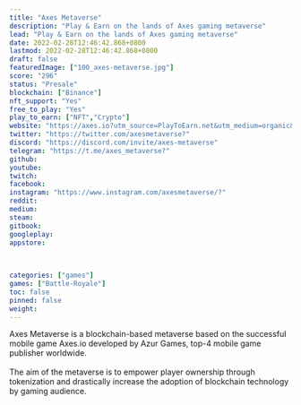 ```yaml
---
title: "Axes Metaverse"
description: "Play & Earn on the lands of Axes gaming metaverse"
lead: "Play & Earn on the lands of Axes gaming metaverse"
date: 2022-02-28T12:46:42.868+0800
lastmod: 2022-02-28T12:46:42.868+0800
draft: false
featuredImage: ["100_axes-metaverse.jpg"]
score: "296"
status: "Presale"
blockchain: ["Binance"]
nft_support: "Yes"
free_to_play: "Yes"
play_to_earn: ["NFT","Crypto"]
website: "https://axes.io?utm_source=PlayToEarn.net&utm_medium=organic&utm_campaign=gamepage"
twitter: "https://twitter.com/axesmetaverse?"
discord: "https://discord.com/invite/axes-metaverse"
telegram: "https://t.me/axes_metaverse?"
github: 
youtube: 
twitch: 
facebook: 
instagram: "https://www.instagram.com/axesmetaverse/?"
reddit: 
medium: 
steam: 
gitbook: 
googleplay: 
appstore: 

  
    
categories: ["games"]
games: ["Battle-Royale"]
toc: false
pinned: false
weight: 
---
```

Axes Metaverse is a blockchain-based metaverse based on the successful mobile game Axes.io developed by Azur Games, top-4 mobile game publisher worldwide.<br> <br> The aim of the metaverse is to empower player ownership through tokenization and drastically increase the adoption of blockchain technology by gaming audience.
